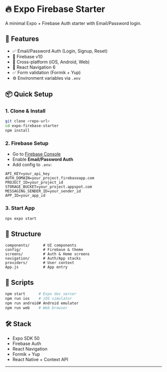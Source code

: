 # 🔥 Expo Firebase Starter

A minimal Expo + Firebase Auth starter with Email/Password login.

## 🚀 Features

* ✅ Email/Password Auth (Login, Signup, Reset)
* 🔐 Firebase v10
* 📱 Cross-platform (iOS, Android, Web)
* 🧭 React Navigation 6
* ✅ Form validation (Formik + Yup)
* ⚙️ Environment variables via `.env`

## 📦 Quick Setup

### 1. Clone & Install

```bash
git clone <repo-url>
cd expo-firebase-starter
npm install
```

### 2. Firebase Setup

* Go to [Firebase Console](https://console.firebase.google.com/)
* Enable **Email/Password Auth**
* Add config to `.env`:

```env
API_KEY=your_api_key
AUTH_DOMAIN=your_project.firebaseapp.com
PROJECT_ID=your_project_id
STORAGE_BUCKET=your_project.appspot.com
MESSAGING_SENDER_ID=your_sender_id
APP_ID=your_app_id
```

### 3. Start App

```bash
npx expo start
```

## 📁 Structure

```
components/      # UI components
config/          # Firebase & theme
screens/         # Auth & Home screens
navigation/      # Auth/App stacks
providers/       # User context
App.js           # App entry
```

## 🔧 Scripts

```bash
npm start      # Expo dev server
npm run ios    # iOS simulator
npm run android# Android emulator
npm run web    # Web browser
```

## 🛠 Stack

* Expo SDK 50
* Firebase Auth
* React Navigation
* Formik + Yup
* React Native + Context API

---

